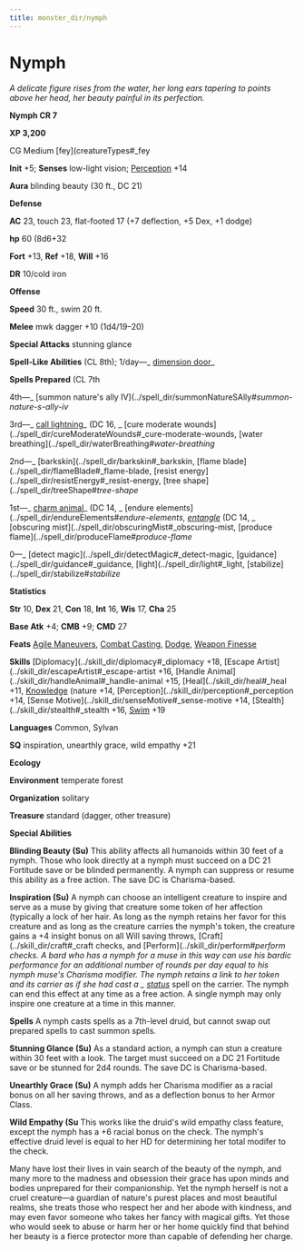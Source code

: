 ```yaml
---
title: monster_dir/nymph
---
```

# Nymph

_A delicate figure rises from the water, her long ears tapering to points above her head, her beauty painful in its perfection._

**Nymph CR 7**

**XP 3,200**

CG Medium [fey](creatureTypes#_fey

**Init** +5; **Senses** low-light vision; [Perception](../skill_dir/perception#_perception) +14

**Aura** blinding beauty (30 ft., DC 21)

**Defense**

**AC** 23, touch 23, flat-footed 17 (+7 deflection, +5 Dex, +1 dodge)

**hp** 60 (8d6+32

**Fort** +13, **Ref** +18, **Will** +16

**DR** 10/cold iron

**Offense**

**Speed** 30 ft., swim 20 ft.

**Melee** mwk dagger +10 (1d4/19–20)

**Special Attacks** stunning glance

**Spell-Like Abilities** (CL 8th); 1/day—_ [dimension door](../spell_dir/dimensionDoor#_dimension-door)_

**Spells Prepared** (CL 7th

4th—_ [summon nature's ally IV](../spell_dir/summonNatureSAlly#_summon-nature-s-ally-iv_

3rd—_ [call lightning](../spell_dir/callLightning#_call-lightning)_ (DC 16, _ [cure moderate wounds](../spell_dir/cureModerateWounds#_cure-moderate-wounds, [water breathing](../spell_dir/waterBreathing#_water-breathing_

2nd—_ [barkskin](../spell_dir/barkskin#_barkskin, [flame blade](../spell_dir/flameBlade#_flame-blade, [resist energy](../spell_dir/resistEnergy#_resist-energy, [tree shape](../spell_dir/treeShape#_tree-shape_

1st—_ [charm animal](../spell_dir/charmAnimal#_charm-animal)_ (DC 14, _ [endure elements](../spell_dir/endureElements#_endure-elements, [entangle](../spell_dir/entangle#_entangle)_ (DC 14, _ [obscuring mist](../spell_dir/obscuringMist#_obscuring-mist, [produce flame](../spell_dir/produceFlame#_produce-flame_

0—_ [detect magic](../spell_dir/detectMagic#_detect-magic, [guidance](../spell_dir/guidance#_guidance, [light](../spell_dir/light#_light, [stabilize](../spell_dir/stabilize#_stabilize_

**Statistics**

**Str** 10, **Dex** 21, **Con** 18, **Int** 16, **Wis** 17, **Cha** 25

**Base Atk** +4; **CMB** +9; **CMD** 27

**Feats** [Agile Maneuvers](../feats#_agile-maneuvers), [Combat Casting](../feats#_combat-casting), [Dodge](../feats#_dodge), [Weapon Finesse](../feats#_weapon-finesse)

**Skills** [Diplomacy](../skill_dir/diplomacy#_diplomacy +18, [Escape Artist](../skill_dir/escapeArtist#_escape-artist +16, [Handle Animal](../skill_dir/handleAnimal#_handle-animal +15, [Heal](../skill_dir/heal#_heal +11, [Knowledge](../skill_dir/knowledge#_knowledge) (nature +14, [Perception](../skill_dir/perception#_perception +14, [Sense Motive](../skill_dir/senseMotive#_sense-motive +14, [Stealth](../skill_dir/stealth#_stealth +16, [Swim](../skill_dir/swim#_swim) +19

**Languages** Common, Sylvan

**SQ** inspiration, unearthly grace, wild empathy +21

**Ecology**

**Environment** temperate forest

**Organization** solitary

**Treasure** standard (dagger, other treasure)

**Special Abilities**

**Blinding Beauty (Su)** This ability affects all humanoids within 30 feet of a nymph. Those who look directly at a nymph must succeed on a DC 21 Fortitude save or be blinded permanently. A nymph can suppress or resume this ability as a free action. The save DC is Charisma-based.

**Inspiration (Su)** A nymph can choose an intelligent creature to inspire and serve as a muse by giving that creature some token of her affection (typically a lock of her hair. As long as the nymph retains her favor for this creature and as long as the creature carries the nymph's token, the creature gains a +4 insight bonus on all Will saving throws, [Craft](../skill_dir/craft#_craft checks, and [Perform](../skill_dir/perform#_perform checks. A bard who has a nymph for a muse in this way can use his bardic performance for an additional number of rounds per day equal to his nymph muse's Charisma modifier. The nymph retains a link to her token and its carrier as if she had cast a _ [status](../spell_dir/status#_status)_ spell on the carrier. The nymph can end this effect at any time as a free action. A single nymph may only inspire one creature at a time in this manner.

**Spells** A nymph casts spells as a 7th-level druid, but cannot swap out prepared spells to cast summon spells.

**Stunning Glance (Su)** As a standard action, a nymph can stun a creature within 30 feet with a look. The target must succeed on a DC 21 Fortitude save or be stunned for 2d4 rounds. The save DC is Charisma-based.

**Unearthly Grace (Su)** A nymph adds her Charisma modifier as a racial bonus on all her saving throws, and as a deflection bonus to her Armor Class.

**Wild Empathy (Su** This works like the druid's wild empathy class feature, except the nymph has a +6 racial bonus on the check. The nymph's effective druid level is equal to her HD for determining her total modifer to the check.

Many have lost their lives in vain search of the beauty of the nymph, and many more to the madness and obsession their grace has upon minds and bodies unprepared for their companionship. Yet the nymph herself is not a cruel creature—a guardian of nature's purest places and most beautiful realms, she treats those who respect her and her abode with kindness, and may even favor someone who takes her fancy with magical gifts. Yet those who would seek to abuse or harm her or her home quickly find that behind her beauty is a fierce protector more than capable of defending her charge.

